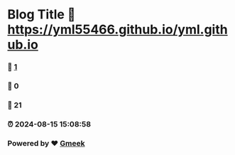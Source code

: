 # Blog Title :link: https://yml55466.github.io/yml.github.io 
### :page_facing_up: [1](https://yml55466.github.io/yml.github.io/tag.html) 
### :speech_balloon: 0 
### :hibiscus: 21 
### :alarm_clock: 2024-08-15 15:08:58 
### Powered by :heart: [Gmeek](https://github.com/Meekdai/Gmeek)
